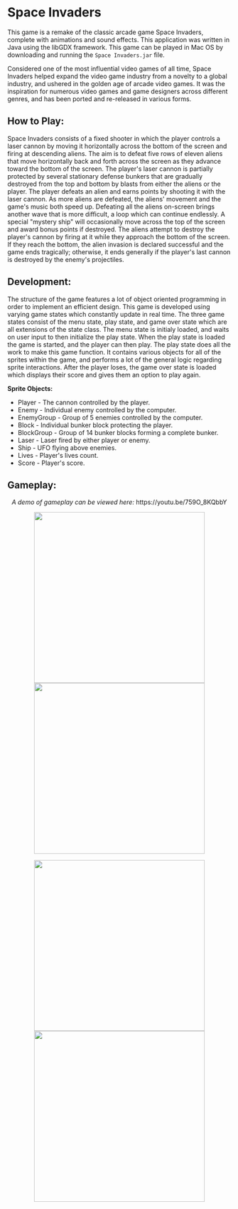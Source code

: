 # Space Invaders

This game is a remake of the classic arcade game Space Invaders, complete with animations and sound effects. This application was written in Java using the libGDX framework. This game can be played in Mac OS by downloading and running the `Space Invaders.jar` file.

Considered one of the most influential video games of all time, Space Invaders helped expand the video game industry from a novelty to a global industry, and ushered in the golden age of arcade video games. It was the inspiration for numerous video games and game designers across different genres, and has been ported and re-released in various forms.

## How to Play:

Space Invaders consists of a fixed shooter in which the player controls a laser cannon by moving it horizontally across the bottom of the screen and firing at descending aliens. The aim is to defeat five rows of eleven aliens that move horizontally back and forth across the screen as they advance toward the bottom of the screen. The player's laser cannon is partially protected by several stationary defense bunkers that are gradually destroyed from the top and bottom by blasts from either the aliens or the player. The player defeats an alien and earns points by shooting it with the laser cannon. As more aliens are defeated, the aliens' movement and the game's music both speed up. Defeating all the aliens on-screen brings another wave that is more difficult, a loop which can continue endlessly. A special "mystery ship" will occasionally move across the top of the screen and award bonus points if destroyed. The aliens attempt to destroy the player's cannon by firing at it while they approach the bottom of the screen. If they reach the bottom, the alien invasion is declared successful and the game ends tragically; otherwise, it ends generally if the player's last cannon is destroyed by the enemy's projectiles.

## Development:

The structure of the game features a lot of object oriented programming in order to implement an efficient design. This game is developed using varying game states which constantly update in real time. The three game states consist of the menu state, play state, and game over state which are all extensions of the state class. The menu state is initialy loaded, and waits on user input to then initialize the play state. When the play state is loaded the game is started, and the player can then play. The play state does all the work to make this game function. It contains various objects for all of the sprites within the game, and performs a lot of the general logic regarding sprite interactions. After the player loses, the game over state is loaded which displays their score and gives them an option to play again.

<b>Sprite Objects:</b>
* Player - The cannon controlled by the player.
* Enemy - Individual enemy controlled by the computer.
* EnemyGroup - Group of 5 enemies controlled by the computer.
* Block - Individual bunker block protecting the player.
* BlockGroup - Group of 14 bunker blocks forming a complete bunker.
* Laser - Laser fired by either player or enemy.
* Ship - UFO flying above enemies.
* Lives - Player's lives count.
* Score - Player's score.

## Gameplay:

<p align="center">
    <em>A demo of gameplay can be viewed here: </em>https://youtu.be/759O_8KQbbY </em>
</p>

<p align="center">
  <img src="https://i.imgur.com/q7lmhSU.jpg" width="384" height="384">
  <img src="https://i.imgur.com/TNpaDxA.jpg" width="384" height="384">
</p>

<p align="center">
  <img src="https://i.imgur.com/o9DjaaD.jpg" width="384" height="384">
  <img src="https://i.imgur.com/9428r2F.jpg" width="384" height="384">
</p>
